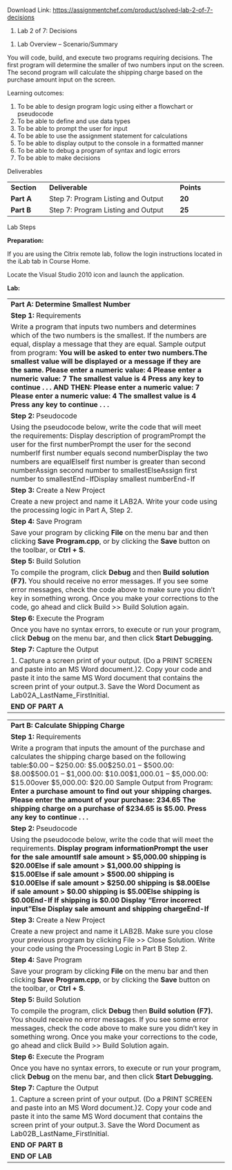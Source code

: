 Download Link: https://assignmentchef.com/product/solved-lab-2-of-7-decisions
<br>
<ol>

 <li>Lab 2 of 7: Decisions</li>

</ol>

<ol>

 <li>Lab Overview – Scenario/Summary</li>

</ol>

You will code, build, and execute two programs requiring decisions. The first program will determine the smaller of two numbers input on the screen. The second program will calculate the shipping charge based on the purchase amount input on the screen.

Learning outcomes:

<ol>

 <li>To be able to design program logic using either a flowchart or pseudocode</li>

 <li>To be able to define and use data types</li>

 <li>To be able to prompt the user for input</li>

 <li>To be able to use the assignment statement for calculations</li>

 <li>To be able to display output to the console in a formatted manner</li>

 <li>To be able to debug a program of syntax and logic errors</li>

 <li>To be able to make decisions</li>

</ol>

<strong> </strong>Deliverables




<table>

 <tbody>

  <tr>

   <td width="85"><strong>Section</strong></td>

   <td width="456"><strong>Deliverable</strong></td>

   <td width="136"><strong>Points</strong></td>

  </tr>

  <tr>

   <td width="85"><strong>Part A</strong></td>

   <td width="456">Step 7: Program Listing and Output</td>

   <td width="136"><strong>20</strong></td>

  </tr>

  <tr>

   <td width="85"><strong>Part B</strong></td>

   <td width="456">Step 7: Program Listing and Output</td>

   <td width="136"><strong>25</strong></td>

  </tr>

 </tbody>

</table>




<em> </em>Lab Steps

<strong> </strong><strong>Preparation:</strong>

<strong> </strong>If you are using the Citrix remote lab, follow the login instructions located in the iLab tab in Course Home.

Locate the Visual Studio 2010 icon and launch the application.

<strong>Lab:</strong>




<table width="678">

 <tbody>

  <tr>

   <td width="673"><strong>Part A: Determine Smallest Number</strong></td>

   <td width="5"></td>

  </tr>

  <tr>

   <td width="673"><strong>Step 1: </strong>Requirements</td>

   <td width="5"></td>

  </tr>

  <tr>

   <td width="673">Write a program that inputs two numbers and determines which of the two numbers is the smallest. If the numbers are equal, display a message that they are equal.<strong> </strong>Sample output from program:<em> </em><strong>You will be asked to enter two numbers.</strong><strong>The smallest value will be displayed or a message if they are the same.</strong><strong> </strong><strong>     Please enter a numeric value: 4</strong><strong>     Please enter a numeric value: 7</strong><strong> </strong><strong>     The smallest value is 4</strong><strong>     Press any key to continue . . .</strong><strong> </strong><strong>AND THEN:</strong> <strong>     Please enter a numeric value: 7</strong><strong>     Please enter a numeric value: 4</strong><strong> </strong><strong>     The smallest value is 4</strong><strong>     Press any key to continue . . .</strong><strong> </strong> </td>

   <td width="5"></td>

  </tr>

  <tr>

   <td width="673"><strong>Step 2: </strong>Pseudocode</td>

   <td width="5"></td>

  </tr>

  <tr>

   <td width="673">Using the pseudocode below, write the code that will meet the requirements: Display description of programPrompt the user for the first numberPrompt the user for the second numberIf first number equals second numberDisplay the two numbers are equalElseIf first number is greater than second numberAssign second number to smallestElseAssign first number to smallestEnd-IfDisplay smallest numberEnd-If   </td>

   <td width="5"></td>

  </tr>

  <tr>

   <td colspan="2" width="678"><strong>Step 3: </strong>Create a New Project</td>

  </tr>

  <tr>

   <td colspan="2" width="678">Create a new project and name it LAB2A. Write your code using the processing logic in Part A, Step 2.</td>

  </tr>

  <tr>

   <td colspan="2" width="678"><strong>Step 4: </strong>Save Program</td>

  </tr>

  <tr>

   <td colspan="2" width="678">Save your program by clicking <strong>File</strong> on the menu bar and then clicking <strong>Save Program.cpp</strong>, or by clicking the <strong>Save</strong> button on the toolbar, or <strong>Ctrl + S</strong>.<em> </em></td>

  </tr>

  <tr>

   <td colspan="2" width="678"><strong>Step 5: </strong>Build Solution</td>

  </tr>

  <tr>

   <td colspan="2" width="678">To compile the program, click <strong>Debug</strong> and then <strong>Build solution (F7).</strong> You should receive no error messages. If you see some error messages, check the code above to make sure you didn’t key in something wrong. Once you make your corrections to the code, go ahead and click Build &gt;&gt; Build Solution again.<em> </em></td>

  </tr>

  <tr>

   <td colspan="2" width="678"><strong>Step 6: </strong>Execute the Program</td>

  </tr>

  <tr>

   <td colspan="2" width="678">Once you have no syntax errors, to execute or run your program, click <strong>Debug</strong> on the menu bar, and then click <strong>Start Debugging.  </strong><em> </em></td>

  </tr>

  <tr>

   <td colspan="2" width="678"><strong>Step 7: </strong>Capture the Output</td>

  </tr>

  <tr>

   <td colspan="2" width="678"><em> </em>1.    Capture a screen print of your output. (Do a PRINT SCREEN and paste into an MS Word document.)2.    Copy your code and paste it into the same MS Word document that contains the screen print of your output.3.    Save the Word Document as Lab02A_LastName_FirstInitial.<em> </em><em> </em></td>

  </tr>

  <tr>

   <td width="673"><strong>END OF PART A</strong></td>

   <td width="5"></td>

  </tr>

 </tbody>

</table>

<strong> </strong>

<strong> </strong>

<table width="678">

 <tbody>

  <tr>

   <td width="677"><strong>Part B: Calculate Shipping Charge</strong></td>

   <td width="1"></td>

  </tr>

  <tr>

   <td width="677"><strong>Step 1: </strong>Requirements</td>

   <td width="1"></td>

  </tr>

  <tr>

   <td width="677">Write a program that inputs the amount of the purchase and calculates the shipping charge based on the following table:$0.00 – $250.00: $5.00$250.01 – $500.00: $8.00$500.01 – $1,000.00: $10.00$1,000.01 – $5,000.00: $15.00over $5,000.00: $20.00<strong> </strong>Sample Output from Program:<strong>     Enter a purchase amount to find out your shipping charges.</strong><strong> </strong><strong>     Please enter the amount of your purchase: 234.65</strong><strong>     The shipping charge on a purchase of $234.65 is $5.00.</strong><strong> </strong><strong>     Press any key to continue . . .</strong><em> </em></td>

   <td width="1"></td>

  </tr>

  <tr>

   <td width="677"><strong>Step 2: </strong>Pseudocode</td>

   <td width="1"></td>

  </tr>

  <tr>

   <td width="677">Using the pseudocode below, write the code that will meet the requirements. <strong>Display program information</strong><strong>Prompt the user for the sale amount</strong><strong>If sale amount &gt; $5,000.00</strong><strong>    shipping is $20.00</strong><strong>Else if sale amount &gt; $1,000.00</strong><strong>    shipping is $15.00</strong><strong>Else if sale amount &gt; $500.00</strong><strong>    shipping is $10.00</strong><strong>Else if sale amount &gt; $250.00</strong><strong>    shipping is $8.00</strong><strong>Else if sale amount &gt; $0.00</strong><strong>    shipping is $5.00</strong><strong>Else</strong><strong>    shipping is $0.00</strong><strong>End-If</strong><strong> </strong><strong>If shipping is $0.00</strong><strong>    Display “Error incorrect input”</strong><strong>Else</strong><strong>    Display sale amount and shipping charge</strong><strong>End-If</strong><em> </em></td>

   <td width="1"></td>

  </tr>

  <tr>

   <td colspan="2" width="678"><strong>Step 3: </strong>Create a New Project</td>

  </tr>

  <tr>

   <td colspan="2" width="678">Create a new project and name it LAB2B. Make sure you close your previous program by clicking File &gt;&gt; Close Solution. Write your code using the Processing Logic in Part B Step 2.</td>

  </tr>

  <tr>

   <td colspan="2" width="678"><strong>Step 4: </strong>Save Program</td>

  </tr>

  <tr>

   <td colspan="2" width="678">Save your program by clicking <strong>File</strong> on the menu bar and then clicking <strong>Save Program.cpp</strong>, or by clicking the <strong>Save</strong> button on the toolbar, or <strong>Ctrl + S</strong>.<em> </em></td>

  </tr>

  <tr>

   <td colspan="2" width="678"><strong>Step 5: </strong>Build Solution</td>

  </tr>

  <tr>

   <td colspan="2" width="678">To compile the program, click <strong>Debug</strong> then <strong>Build solution (F7).</strong> You should receive no error messages. If you see some error messages, check the code above to make sure you didn’t key in something wrong. Once you make your corrections to the code, go ahead and click Build &gt;&gt; Build Solution again.<em> </em></td>

  </tr>

  <tr>

   <td colspan="2" width="678"><strong>Step 6: </strong>Execute the Program</td>

  </tr>

  <tr>

   <td colspan="2" width="678">Once you have no syntax errors, to execute or run your program, click <strong>Debug</strong> on the menu bar, and then click <strong>Start Debugging.  </strong><em> </em></td>

  </tr>

  <tr>

   <td colspan="2" width="678"><strong>Step 7: </strong>Capture the Output</td>

  </tr>

  <tr>

   <td colspan="2" width="678"><em> </em>1.    Capture a screen print of your output. (Do a PRINT SCREEN and paste into an MS Word document.)2.    Copy your code and paste it into the same MS Word document that contains the screen print of your output.3.    Save the Word Document as Lab02B_LastName_FirstInitial.<em> </em></td>

  </tr>

  <tr>

   <td width="677"><strong>END OF PART B</strong></td>

   <td width="1"></td>

  </tr>

  <tr>

   <td width="677"><strong>END OF LAB</strong></td>

   <td width="1"></td>

  </tr>

 </tbody>

</table>

<strong> </strong>

<strong> </strong>




<strong> </strong>